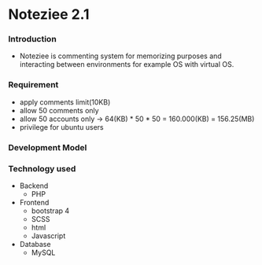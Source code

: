 # Noteziee 2.1

### Introduction
- Noteziee is commenting system for memorizing purposes and interacting between environments for example OS with virtual OS.

### Requirement
- apply comments limit(10KB)
- allow 50 comments only
- allow 50 accounts only
-> 64(KB) * 50 * 50 = 160.000(KB) = 156.25(MB)
- privilege for ubuntu users
### Development Model

### Technology used
- Backend
    - PHP
- Frontend
    - bootstrap 4
    - SCSS
    - html
    - Javascript
- Database
    - MySQL
